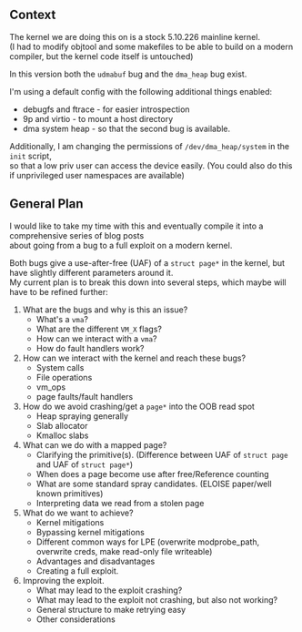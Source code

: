 ## Context
The kernel we are doing this on is a stock 5.10.226 mainline kernel.  
(I had to modify objtool and some makefiles to be able to build on a modern compiler, but the kernel code itself is untouched)

In this version both the `udmabuf` bug and the `dma_heap` bug exist.

I'm using a default config with the following additional things enabled:
* debugfs and ftrace - for easier introspection
* 9p and virtio - to mount a host directory
* dma system heap - so that the second bug is available.

Additionally, I am changing the permissions of `/dev/dma_heap/system` in the `init` script,  
so that a low priv user can access the device easily. (You could also do this if unprivileged user namespaces are available)

## General Plan
I would like to take my time with this and eventually compile it into a comprehensive series of blog posts  
about going from a bug to a full exploit on a modern kernel.

Both bugs give a use-after-free (UAF) of a `struct page*` in the kernel, but have slightly different parameters around it.  
My current plan is to break this down into several steps, which maybe will have to be refined further:

1. What are the bugs and why is this an issue?
    * What's a `vma`?
    * What are the different `VM_X` flags?
    * How can we interact with a `vma`?
    * How do fault handlers work?
2. How can we interact with the kernel and reach these bugs?
    * System calls
    * File operations
    * vm_ops
    * page faults/fault handlers
3. How do we avoid crashing/get a `page*` into the OOB read spot
    * Heap spraying generally
    * Slab allocator
    * Kmalloc slabs
4. What can we do with a mapped page?
    * Clarifying the primitive(s). (Difference between UAF of `struct page` and UAF of `struct page*`)
    * When does a page become use after free/Reference counting
    * What are some standard spray candidates. (ELOISE paper/well known primitives)
    * Interpreting data we read from a stolen page
5. What do we want to achieve?
    * Kernel mitigations
    * Bypassing kernel mitigations
    * Different common ways for LPE (overwrite modprobe_path, overwrite creds, make read-only file writeable)
    * Advantages and disadvantages
    * Creating a full exploit.
6. Improving the exploit.
    * What may lead to the exploit crashing?
    * What may lead to the exploit not crashing, but also not working?
    * General structure to make retrying easy
    * Other considerations